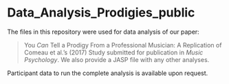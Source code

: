 # Data_Analysis_Prodigies_public

The files in this repository were used for data analysis of our paper:

> You *Can* Tell a Prodigy From a Professional Musician: 
A Replication of Comeau et al.’s (2017) Study
submitted for publication in *Music Psychology*. We also provide a JASP file with any other analyses.

Participant data to run the complete analysis is available upon request.

